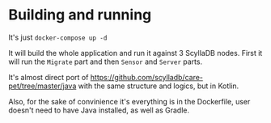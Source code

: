# Building and running

It's just `docker-compose up -d`

It will build the whole application and run it against 3 ScyllaDB nodes. First it will run the `Migrate` part and then `Sensor` and `Server` parts.

It's almost direct port of https://github.com/scylladb/care-pet/tree/master/java with the same structure and logics, but in Kotlin. 

Also, for the sake of convinience it's everything is in the Dockerfile, user doesn't need to have Java installed, as well as Gradle.
